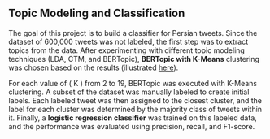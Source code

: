 ## Topic Modeling and Classification

The goal of this project is to build a classifier for Persian tweets. Since the dataset of 600,000 tweets was not labeled, the first step was to extract topics from the data. After experimenting with different topic modeling techniques (LDA, CTM, and BERTopic), **BERTopic with K-Means** clustering was chosen based on the results (illustrated [here](https://github.com/FatemehValeh/Topic-Modeling)).

For each value of \( K \) from 2 to 19, BERTopic was executed with K-Means clustering. A subset of the dataset was manually labeled to create initial labels. Each labeled tweet was then assigned to the closest cluster, and the label for each cluster was determined by the majority class of tweets within it. Finally, a **logistic regression classifier** was trained on this labeled data, and the performance was evaluated using precision, recall, and F1-score.
